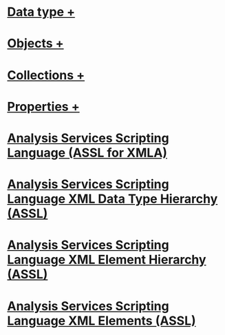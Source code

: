 # [Data type +](../../analysis-services/scripting/data-type/index.md?toc=%2fsql%2fanalysis-services%2fscripting%2fdata-type%2ftoc.json)
# [Objects +](../../analysis-services/scripting/objects/index.md?toc=%2fsql%2fanalysis-services%2fscripting%2fobjects%2ftoc.json)
# [Collections +](../../analysis-services/scripting/collections/index.md?toc=%2fsql%2fanalysis-services%2fscripting%2fcollections%2ftoc.json)
# [Properties +](../../analysis-services/scripting/properties/index.md?toc=%2fsql%2fanalysis-services%2fscripting%2fproperties%2ftoc.json)
# [Analysis Services Scripting Language (ASSL for XMLA)](analysis-services-scripting-language-assl-for-xmla.md)
# [Analysis Services Scripting Language XML Data Type Hierarchy (ASSL)](analysis-services-scripting-language-xml-data-type-hierarchy-assl.md)
# [Analysis Services Scripting Language XML Element Hierarchy (ASSL)](analysis-services-scripting-language-xml-element-hierarchy-assl.md)
# [Analysis Services Scripting Language XML Elements (ASSL)](analysis-services-scripting-language-xml-elements-assl.md)
